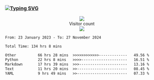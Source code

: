 ### <a href="https://git.io/typing-svg"><img src="https://readme-typing-svg.herokuapp.com?font=Fira+Code&pause=1000&width=435&lines=+Hi+%F0%9F%91%8B+There+is+Chenghow" alt="Typing SVG" /></a>
<p align="center"> 
  <img src="https://github-readme-stats.vercel.app/api?username=chenghow&show_icons=true"><br>
  Visitor count<br>
  <img src="https://profile-counter.glitch.me/chenghow/count.svg">
</p>

<!--START_SECTION:waka-->

```txt
From: 23 January 2023 - To: 27 November 2024

Total Time: 134 hrs 8 mins

Other          66 hrs 28 mins  >>>>>>>>>>>>-------------   49.56 %
Python         22 hrs 8 mins   >>>>---------------------   16.51 %
Markdown       17 hrs 39 mins  >>>----------------------   13.16 %
Text           11 hrs 20 mins  >>-----------------------   08.45 %
YAML           9 hrs 49 mins   >>-----------------------   07.33 %
```

<!--END_SECTION:waka-->
